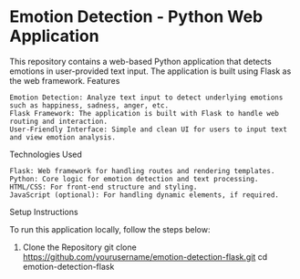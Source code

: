 # Emotion Detection - Python Web Application


This repository contains a web-based Python application that detects emotions in user-provided text input. The application is built using Flask as the web framework.
Features

    Emotion Detection: Analyze text input to detect underlying emotions such as happiness, sadness, anger, etc.
    Flask Framework: The application is built with Flask to handle web routing and interaction.
    User-Friendly Interface: Simple and clean UI for users to input text and view emotion analysis.

Technologies Used

    Flask: Web framework for handling routes and rendering templates.
    Python: Core logic for emotion detection and text processing.
    HTML/CSS: For front-end structure and styling.
    JavaScript (optional): For handling dynamic elements, if required.


Setup Instructions

To run this application locally, follow the steps below:

1. Clone the Repository
  git clone https://github.com/yourusername/emotion-detection-flask.git
  cd emotion-detection-flask
